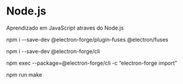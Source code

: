 # Node.js
Aprendizado em JavaScript atraves do Node.js

npm i --save-dev @electron-forge/plugin-fuses @electron/fuses

npm i --save-dev @electron-forge/cli

npm exec --package=@electron-forge/cli -c “electron-forge import”

npm run make